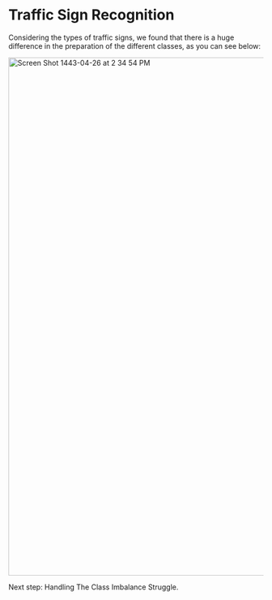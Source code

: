 # Traffic Sign Recognition

Considering the types of traffic signs, we found that there is a huge difference in the preparation of the different classes, as you can see below: 

<img width="1021" alt="Screen Shot 1443-04-26 at 2 34 54 PM" src="https://user-images.githubusercontent.com/90555069/144229298-ff3c4d74-3ede-468e-b434-d6b00c25d7ee.png">


Next step: Handling The Class Imbalance Struggle.

